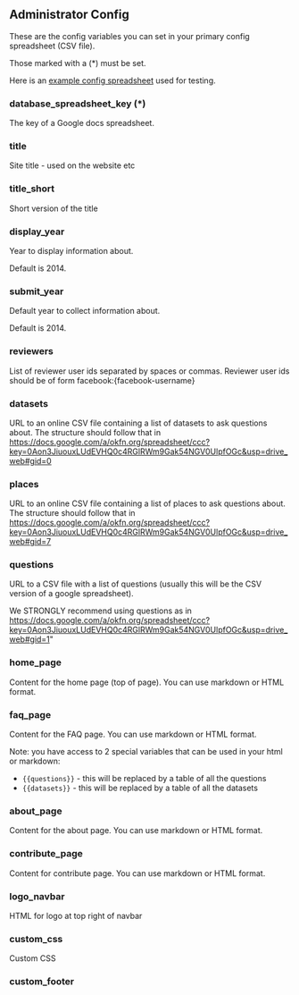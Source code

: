 ## Administrator Config

These are the config variables you can set in your primary config spreadsheet
(CSV file).

Those marked with a (*) must be set.

Here is an [example config spreadsheet][ex] used for testing.

[ex]: https://docs.google.com/a/okfn.org/spreadsheet/ccc?key=0AqR8dXc6Ji4JdEg2el9xaUxBcjFnbEYtNnMwLTVmTVE&usp=drive_web#gid=2

### database_spreadsheet_key (*)

The key of a Google docs spreadsheet.

### title

Site title - used on the website etc

### title_short

Short version of the title

### display_year

Year to display information about.

Default is 2014.

### submit_year

Default year to collect information about.

Default is 2014.

### reviewers

List of reviewer user ids separated by spaces or commas. Reviewer user ids should be of form facebook:{facebook-username}

### datasets

URL to an online CSV file containing a list of datasets to ask questions about. The structure should follow that in https://docs.google.com/a/okfn.org/spreadsheet/ccc?key=0Aon3JiuouxLUdEVHQ0c4RGlRWm9Gak54NGV0UlpfOGc&usp=drive_web#gid=0

### places

URL to an online CSV file containing a list of places to ask questions about. The structure should follow that in https://docs.google.com/a/okfn.org/spreadsheet/ccc?key=0Aon3JiuouxLUdEVHQ0c4RGlRWm9Gak54NGV0UlpfOGc&usp=drive_web#gid=7

### questions

URL to a CSV file with a list of questions (usually this will be the CSV version of a google spreadsheet).

We STRONGLY recommend using questions as in https://docs.google.com/a/okfn.org/spreadsheet/ccc?key=0Aon3JiuouxLUdEVHQ0c4RGlRWm9Gak54NGV0UlpfOGc&usp=drive_web#gid=1"

### home_page

Content for the home page (top of page). You can use markdown or HTML format.

### faq_page

Content for the FAQ page. You can use markdown or HTML format.

Note: you have access to 2 special variables that can be used in your html or markdown:

* `{{questions}}` - this will be replaced by a table of all the questions
* `{{datasets}}` - this will be replaced by a table of all the datasets

### about_page

Content for the about page. You can use markdown or HTML format.

### contribute_page

Content for contribute page. You can use markdown or HTML format.

### logo_navbar

HTML for logo at top right of navbar

### custom_css

Custom CSS

### custom_footer

